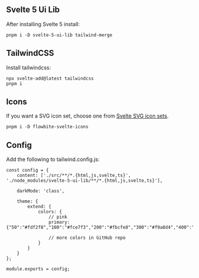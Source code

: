 ## Svelte 5 Ui Lib
After installing Svelte 5 install:

```
pnpm i -D svelte-5-ui-lib tailwind-merge
```

## TailwindCSS
Install tailwindcss:

```
npx svelte-add@latest tailwindcss
pnpm i
```

## Icons
If you want a SVG icon set, choose one from [Svelte SVG icon sets](https://svelte-svg-icons.vercel.app/).

```
pnpm i -D flowbite-svelte-icons
```

## Config
Add the following to tailwind.config.js:

```
const config = {
	content: ['./src/**/*.{html,js,svelte,ts}', './node_modules/svelte-5-ui-lib/**/*.{html,js,svelte,ts}'],

	darkMode: 'class',

	theme: {
		extend: {
			colors: {
				// pink
				primary: {"50":"#fdf2f8","100":"#fce7f3","200":"#fbcfe8","300":"#f9a8d4","400":"#f472b6","500":"#ec4899","600":"#db2777","700":"#be185d","800":"#9d174d","900":"#831843"}

				// more colors in GitHub repo
			}
		}
	}
};

module.exports = config;
```
